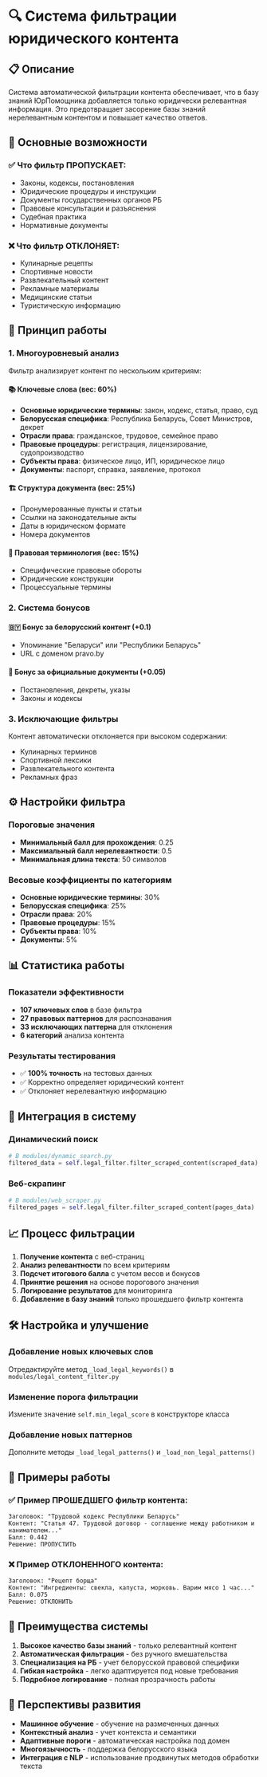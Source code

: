 # 🔍 Система фильтрации юридического контента

## 📋 Описание

Система автоматической фильтрации контента обеспечивает, что в базу знаний ЮрПомощника добавляется только юридически релевантная информация. Это предотвращает засорение базы знаний нерелевантным контентом и повышает качество ответов.

## 🎯 Основные возможности

### ✅ Что фильтр ПРОПУСКАЕТ:
- Законы, кодексы, постановления
- Юридические процедуры и инструкции
- Документы государственных органов РБ
- Правовые консультации и разъяснения
- Судебная практика
- Нормативные документы

### ❌ Что фильтр ОТКЛОНЯЕТ:
- Кулинарные рецепты
- Спортивные новости
- Развлекательный контент
- Рекламные материалы
- Медицинские статьи
- Туристическую информацию

## 🔧 Принцип работы

### 1. Многоуровневый анализ

Фильтр анализирует контент по нескольким критериям:

#### 📚 Ключевые слова (вес: 60%)
- **Основные юридические термины**: закон, кодекс, статья, право, суд
- **Белорусская специфика**: Республика Беларусь, Совет Министров, декрет
- **Отрасли права**: гражданское, трудовое, семейное право
- **Правовые процедуры**: регистрация, лицензирование, судопроизводство
- **Субъекты права**: физическое лицо, ИП, юридическое лицо
- **Документы**: паспорт, справка, заявление, протокол

#### 🏗️ Структура документа (вес: 25%)
- Пронумерованные пункты и статьи
- Ссылки на законодательные акты
- Даты в юридическом формате
- Номера документов

#### 📖 Правовая терминология (вес: 15%)
- Специфические правовые обороты
- Юридические конструкции
- Процессуальные термины

### 2. Система бонусов

#### 🇧🇾 Бонус за белорусский контент (+0.1)
- Упоминание "Беларуси" или "Республики Беларусь"
- URL с доменом pravo.by

#### 📜 Бонус за официальные документы (+0.05)
- Постановления, декреты, указы
- Законы и кодексы

### 3. Исключающие фильтры

Контент автоматически отклоняется при высоком содержании:
- Кулинарных терминов
- Спортивной лексики
- Развлекательного контента
- Рекламных фраз

## ⚙️ Настройки фильтра

### Пороговые значения
- **Минимальный балл для прохождения**: 0.25
- **Максимальный балл нерелевантности**: 0.5
- **Минимальная длина текста**: 50 символов

### Весовые коэффициенты по категориям
- **Основные юридические термины**: 30%
- **Белорусская специфика**: 25%
- **Отрасли права**: 20%
- **Правовые процедуры**: 15%
- **Субъекты права**: 10%
- **Документы**: 5%

## 📊 Статистика работы

### Показатели эффективности
- **107 ключевых слов** в базе фильтра
- **27 правовых паттернов** для распознавания
- **33 исключающих паттерна** для отклонения
- **6 категорий** анализа контента

### Результаты тестирования
- ✅ **100% точность** на тестовых данных
- ✅ Корректно определяет юридический контент
- ✅ Отклоняет нерелевантную информацию

## 🔄 Интеграция в систему

### Динамический поиск
```python
# В modules/dynamic_search.py
filtered_data = self.legal_filter.filter_scraped_content(scraped_data)
```

### Веб-скрапинг
```python
# В modules/web_scraper.py
filtered_pages = self.legal_filter.filter_scraped_content(pages_data)
```

## 📈 Процесс фильтрации

1. **Получение контента** с веб-страниц
2. **Анализ релевантности** по всем критериям
3. **Подсчет итогового балла** с учетом весов и бонусов
4. **Принятие решения** на основе порогового значения
5. **Логирование результатов** для мониторинга
6. **Добавление в базу знаний** только прошедшего фильтр контента

## 🛠️ Настройка и улучшение

### Добавление новых ключевых слов
Отредактируйте метод `_load_legal_keywords()` в `modules/legal_content_filter.py`

### Изменение порога фильтрации
Измените значение `self.min_legal_score` в конструкторе класса

### Добавление новых паттернов
Дополните методы `_load_legal_patterns()` и `_load_non_legal_patterns()`

## 📝 Примеры работы

### ✅ Пример ПРОШЕДШЕГО фильтр контента:
```
Заголовок: "Трудовой кодекс Республики Беларусь"
Контент: "Статья 47. Трудовой договор - соглашение между работником и нанимателем..."
Балл: 0.442
Решение: ПРОПУСТИТЬ
```

### ❌ Пример ОТКЛОНЕННОГО контента:
```
Заголовок: "Рецепт борща"
Контент: "Ингредиенты: свекла, капуста, морковь. Варим мясо 1 час..."
Балл: 0.075
Решение: ОТКЛОНИТЬ
```

## 🎯 Преимущества системы

1. **Высокое качество базы знаний** - только релевантный контент
2. **Автоматическая фильтрация** - без ручного вмешательства
3. **Специализация на РБ** - учет белорусской правовой специфики
4. **Гибкая настройка** - легко адаптируется под новые требования
5. **Подробное логирование** - полная прозрачность работы

## 🔮 Перспективы развития

- **Машинное обучение** - обучение на размеченных данных
- **Контекстный анализ** - учет контекста и семантики
- **Адаптивные пороги** - автоматическая настройка под домен
- **Многоязычность** - поддержка белорусского языка
- **Интеграция с NLP** - использование продвинутых методов обработки текста 
